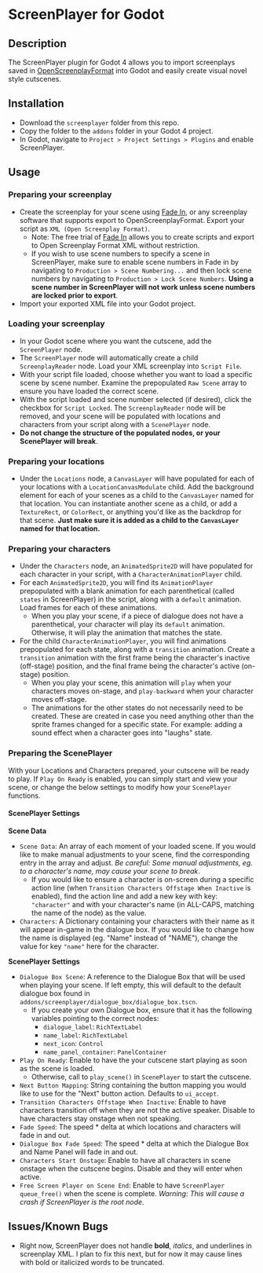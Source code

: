 # ScreenPlayer for Godot

## Description

The ScreenPlayer plugin for Godot 4 allows you to import screenplays saved in [OpenScreenplayFormat](https://github.com/OpenScreenplayFormat/osf-sdk) into Godot and easily create visual novel style cutscenes.

## Installation
* Download the `screenplayer` folder from this repo.
* Copy the folder to the `addons` folder in your Godot 4 project.
* In Godot, navigate to `Project > Project Settings > Plugins` and enable ScreenPlayer.

## Usage

### Preparing your screenplay
* Create the screenplay for your scene using [Fade In](https://www.fadeinpro.com/), or any screenplay software that supports export to OpenScreenplayFormat. Export your script as `XML (Open Screenplay Format)`.
	* Note: The free trial of [Fade In](https://www.fadeinpro.com) allows you to create scripts and export to Open Screenplay Format XML without restriction.
	* If you wish to use scene numbers to specify a scene in ScreenPlayer, make sure to enable scene numbers in Fade in by navigating to `Production > Scene Numbering...` and then lock scene numbers by navigating to `Production > Lock Scene Numbers`. **Using a scene number in ScreenPlayer will not work unless scene numbers are locked prior to export**.
* Import your exported XML file into your Godot project.

### Loading your screenplay
* In your Godot scene where you want the cutscene, add the `ScreenPlayer` node.
* The `ScreenPlayer` node will automatically create a child `ScreenplayReader` node. Load your XML screenplay into `Script File`.
* With your script file loaded, choose whether you want to load a specific scene by scene number. Examine the prepopulated `Raw Scene` array to ensure you have loaded the correct scene.
* With the script loaded and scene number selected (if desired), click the checkbox for `Script Locked`. The `ScreenplayReader` node will be removed, and your scene will be populated with locations and characters from your script along with a `ScenePlayer` node.
* **Do not change the structure of the populated nodes, or your ScenePlayer will break**.

### Preparing your locations
* Under the `Locations` node, a `CanvasLayer` will have populated for each of your locations with a `LocationCanvasModulate` child. Add the background element for each of your scenes as a child to the `CanvasLayer` named for that location. You can instantiate another scene as a child, or add a `TextureRect`, or `ColorRect`, or anything you'd like as the backdrop for that scene. **Just make sure it is added as a child to the `CanvasLayer` named for that location.**

### Preparing your characters
* Under the `Characters` node, an `AnimatedSprite2D` will have populated for each character in your script, with a `CharacterAnimationPlayer` child.
* For each `AnimatedSprite2D`, you will find its `AnimationPlayer` prepopulated with a blank animation for each parenthetical (called `states` in ScreenPlayer) in the script, along with a `default` animation. Load frames for each of these animations.
	* When you play your scene, if a piece of dialogue does not have a parenthetical, your character will play its `default` animation. Otherwise, it will play the animation that matches the state.
* For the child `CharacterAnimationPlayer`, you will find animations prepopulated for each state, along with a `transition` animation. Create a `transition` animation with the first frame being the character's inactive (off-stage) position, and the final frame being the character's active (on-stage) position.
	* When you play your scene, this animation will `play` when your characters moves on-stage, and `play-backward` when your character moves off-stage.
	* The animations for the other states do not necessarily need to be created. These are created in case you need anything other than the sprite frames changed for a specific state. For example: adding a sound effect when a character goes into "laughs" state.

### Preparing the ScenePlayer
With your Locations and Characters prepared, your cutscene will be ready to play. If `Play On Ready` is enabled, you can simply start and view your scene, or change the below settings to modify how your `ScenePlayer` functions.

#### ScenePlayer Settings

**Scene Data**
* `Scene Data`: An array of each moment of your loaded scene. If you would like to make manual adjustments to your scene, find the corresponding entry in the array and adjust. *Be careful: Some manual adjustments, eg. to a character's name, may cause your scene to break*.
	* If you would like to ensure a character is on-screen during a specific action line (when `Transition Characters Offstage When Inactive` is enabled), find the action line and add a new key with key: `"character"` and with your character's name (in ALL-CAPS, matching the name of the node) as the value.
* `Characters`: A Dictionary containing your characters with their name as it will appear in-game in the dialogue box. If you would like to change how the name is displayed (eg. "Name" instead of "NAME"), change the value for key `"name"` here for the character.

**ScenePlayer Settings**

* `Dialogue Box Scene`: A reference to the Dialogue Box that will be used when playing your scene. If left empty, this will default to the default dialogue box found in `addons/screenplayer/dialogue_box/dialogue_box.tscn`.
	* If you create your own Dialogue box, ensure that it has the following variables pointing to the correct nodes:
		* `dialogue_label`: `RichTextLabel`
		* `name_label`: `RichTextLabel`
		* `next_icon`: `Control`
		* `name_panel_container`: `PanelContainer`
* `Play On Ready`: Enable to have the your cutscene start playing as soon as the scene is loaded.
	* Otherwise, call to `play_scene()` in `ScenePlayer` to start the cutscene.
* `Next Button Mapping`: String containing the button mapping you would like to use for the "Next" button action. Defaults to `ui_accept`.
* `Transition Characters Offstage When Inactive`: Enable to have characters transition off when they are not the active speaker. Disable to have characters stay onstage when not speaking.
* `Fade Speed`: The speed * delta at which locations and characters will fade in and out.
* `Dialogue Box Fade Speed`: The speed * delta at which the Dialogue Box and Name Panel will fade in and out.
* `Characters Start Onstage`: Enable to have all characters in scene onstage when the cutscene begins. Disable and they will enter when active.
* `Free Screen Player on Scene End`: Enable to have `ScreenPlayer` `queue_free()` when the scene is complete. *Warning: This will cause a crash if ScreenPlayer is the root node.*

## Issues/Known Bugs
* Right now, ScreenPlayer does not handle **bold**, *italics*, and underlines in screenplay XML. I plan to fix this next, but for now it may cause lines with bold or italicized words to be truncated.
